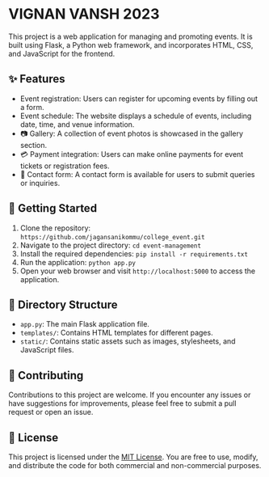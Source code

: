 #  VIGNAN VANSH 2023

This project is a web application for managing and promoting events. It is built using Flask, a Python web framework, and incorporates HTML, CSS, and JavaScript for the frontend.

## ✨ Features

- Event registration: Users can register for upcoming events by filling out a form.
- Event schedule: The website displays a schedule of events, including date, time, and venue information.
- 📷 Gallery: A collection of event photos is showcased in the gallery section.
- 💳 Payment integration: Users can make online payments for event tickets or registration fees.
- 📨 Contact form: A contact form is available for users to submit queries or inquiries.

## 🚀 Getting Started

1. Clone the repository: `https://github.com/jagansanikommu/college_event.git`
2. Navigate to the project directory: `cd event-management`
3. Install the required dependencies: `pip install -r requirements.txt`
4. Run the application: `python app.py`
5. Open your web browser and visit `http://localhost:5000` to access the application.

## 📁 Directory Structure

- `app.py`: The main Flask application file.
- `templates/`: Contains HTML templates for different pages.
- `static/`: Contains static assets such as images, stylesheets, and JavaScript files.

## 🤝 Contributing

Contributions to this project are welcome. If you encounter any issues or have suggestions for improvements, please feel free to submit a pull request or open an issue.

## 📝 License

This project is licensed under the [MIT License](https://opensource.org/licenses/MIT). You are free to use, modify, and distribute the code for both commercial and non-commercial purposes.

